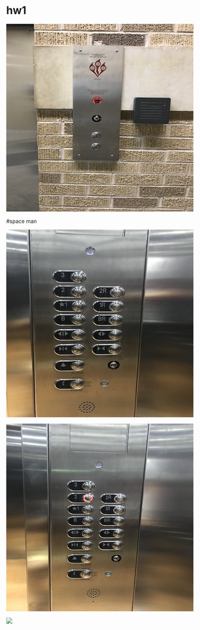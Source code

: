 # hw1

![imageOne](https://github.com/Man-on-thoughts/hw1/blob/master/images/IMG_1437.png)










#space man




<img src="https://github.com/Man-on-thoughts/hw1/blob/master/images/IMG_1446.png" alt="imageTwo">







![imageThree](https://github.com/Man-on-thoughts/hw1/blob/master/images/IMG_1447.png)




![](https://github.com/Man-on-thoughts/hw1/blob/master/images/Hnet-image.gif)



